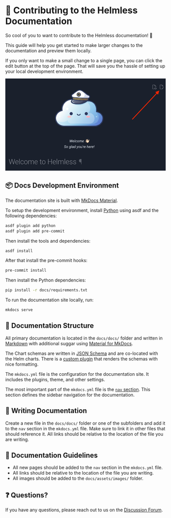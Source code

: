 # 📜 Contributing to the Helmless Documentation

So cool of you to want to contribute to the Helmless documentation! 🤗

This guide will help you get started to make larger changes to the documentation and preview them locally.

If you only want to make a small change to a single page, you can click the edit button at the top of the page. That will save you the hassle of setting up your local development environment.

![Edit Button](./docs/assets/images/edit_docs.png)

## 📦 Docs Development Environment

The documentation site is built with [MkDocs Material](https://squidfunk.github.io/mkdocs-material/).

To setup the development environment, install [Python](https://www.python.org/) using asdf and the following dependencies:

```sh
asdf plugin add python
asdf plugin add pre-commit
```

Then install the tools and dependencies:

```sh
asdf install
```

After that install the pre-commit hooks:

```sh
pre-commit install
```

Then install the Python dependencies:

```sh
pip install -r docs/requirements.txt
```

To run the documentation site locally, run:

```sh
mkdocs serve
```

## 📝 Documentation Structure

All primary documentation is located in the `docs/docs/` folder and written in [Markdown](https://www.markdownguide.org/) with additional suggar using [Material for MkDocs](https://squidfunk.github.io/mkdocs-material/).

The Chart schemas are written in [JSON Schema](https://json-schema.org/) and are co-located with the Helm charts. There is a [custom plugin](docs/_hooks/schema_renderer.py) that renders the schemas with nice formatting.

The `mkdocs.yml` file is the configuration for the documentation site. It includes the plugins, theme, and other settings.

The most important part of the `mkdocs.yml` file is the [`nav` section](./mkdocs.yml#L19). This section defines the sidebar navigation for the documentation.

## 📝 Writing Documentation

Create a new file in the `docs/docs/` folder or one of the subfolders and add it to the `nav` section in the `mkdocs.yml` file. Make sure to link it in other files that should reference it. All links should be relative to the location of the file you are writing.

## 📝 Documentation Guidelines

- All new pages should be added to the `nav` section in the `mkdocs.yml` file.
- All links should be relative to the location of the file you are writing.
- All images should be added to the `docs/assets/images/` folder.

## ❓ Questions?

If you have any questions, please reach out to us on the [Discussion Forum](https://github.com/helmless/helmless/discussions).
